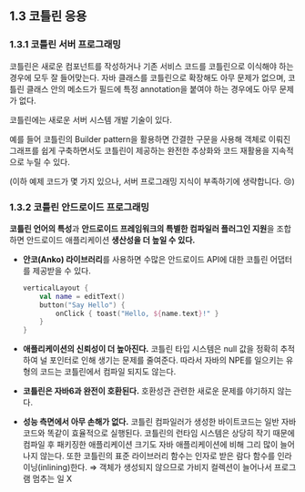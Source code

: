 ## 1.3 코틀린 응용

### 1.3.1 코틀린 서버 프로그래밍

코틀린은 새로운 컴포넌트를 작성하거나 기존 서비스 코드를 코틀린으로 이식해야 하는 경우에 모두 잘 들어맞는다. 자바 클래스를 코틀린으로 확장해도 아무 문제가 없으며, 코틀린 클래스 안의 메소드가 필드에 특정 annotation을 붙여야 하는 경우에도 아무 문제가 없다.

코틀린에는 새로운 서버 시스템 개발 기술이 있다.

예를 들어 코틀린의 Builder pattern을 활용하면 간결한 구문을 사용해 객체로 이뤄진 그래프를 쉽게 구축하면서도 코틀린이 제공하는 완전한 추상화와 코드 재활용을 지속적으로 누릴 수 있다.

(이하 예제 코드가 몇 가지 있으나, 서버 프로그래밍 지식이 부족하기에 생략합니다. 😢)

### 1.3.2 코틀린 안드로이드 프로그래밍

**코틀린 언어의 특성**과 **안드로이드 프레임워크의 특별한 컴파일러 플러그인 지원**을 조합하면 안드로이드 애플리케이션 **생산성을 더 높일 수 있다.**

- **안코(Anko) 라이브러리**를 사용하면 수많은 안드로이드 API에 대한 코틀린 어댑터를 제공받을 수 있다.
    
    ```kotlin
    verticalLayout {
        val name = editText()
        button("Say Hello") {
            onClick { toast("Hello, ${name.text}!" }
        }
    }
    ```
    
- **애플리케이션의 신뢰성이 더 높아진다.**
코틀린 타입 시스템은 null 값을 정확히 추적하여 널 포인터로 인해 생기는 문제를 줄여준다.
따라서 자바의 NPE를 일으키는 유형의 코드는 코틀린에서 컴파일 되지도 않는다.

- **코틀린은 자바6과 완전이 호환된다.**
호환성관 관련한 새로운 문제를 야기하지 않는다.

- **성능 측면에서 아무 손해가 없다.**
코틀린 컴파일러가 생성한 바이트코드는 일반 자바 코드와 똑같이 효율적으로 실행된다.
코틀린의 런타임 시스템은 상당히 작기 때문에 컴파일 후 패키징한 애플리케이션 크기도 자바 애플리케이션에 비해 그리 많이 늘어나지 않는다. 
또한 코틀린의 표준 라이브러리 함수는 인자로 받은 람다 함수를 인라이닝(inlining)한다. 
⇒ 객체가 생성되지 않으므로 가비지 컬렉션이 늘어나서 프로그램 멈추는 일 X